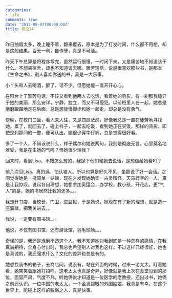 ```yaml
---
categories:
- life
comments: true
date: "2012-08-07T00:00:00Z"
title: 相见14
---
```

昨日抽烟太多，晚上睡不着，翻来覆去，原本是为了打发时间，什么都不用想，却是这般结果。百无一利，自作孽，真是不可活。

昨天下午总算是将程序写完，虽然运行很慢，一时闲下来，又是痛苦地不知道该干什么。不想呆宿舍，却也不知道该去哪。雅芳短信，说是很喜欢那些书，是那本《生命之书》，别人喜欢你送的书，真是一大乐事。

小丫头和人去喝酒，醉了，话不少。但愿她能一直开开心心。

在阳台上于雅芳电话，不该又看到他两人去吃饭。看着她的背影，有一刹那我惊异于她的美丽，那么安详，宁静，独立，而又不可侵犯。以前班里人在一起，她总是磨磨蹭蹭地走在后面，总是想放慢脚步和她一起走，却总是没有勇气。



傍晚，在校门口坐，看人来人往，又是四顾茫然，好像我总是一直在徒劳地寻找她。累了，就回去了。碰上祥子，一起去吃饭，看到她正在买饭，那样的背影，即使是刹那间的一瞥，便可认出。她很少穿牛仔裤，总是觉得很好看。

多了一个人，不知该说什么，祥子偶尔和她说两句，我则是彻底无言。心里莫名地难受，我是在生她的气吗？怪她很少理我？





回来时，看到Lisa，不知怎么想的，我抛下他们和她去说话，是想做给她看吗？

前几次见Lisa，离的远，怕认错人。所以也算是好久不见，坐那说了好一会话。之间觉得她是一挺简单一姑娘，现在才发现她确实一古灵精怪，天马行空的一人，真是让我惊叹。说起各自理想，她想参加奥运会，办学校，教小孩，开花店，更“气人”的是，她的书居然比我的还多。。。

我想开书店，当校长，门卫，进监狱，于是她说，她现在有了新的理想，就是造一座监狱，把我关进去。。

我说，一定要有图书馆。。。

他说，不仅有图书馆，还有游泳馆，羽毛球场。。。

奇怪的是，我还是琢磨不透这个人。我不知道她对我到底是一种怎样的感情，在我真诚相待，全身心付出时，我总也希望别人对我也这样。不过这样已经很好，她也是真诚的，我还强求什么？文化的差异也总是有的。



她想找装书的箱子，去商店问，说没有，站在外面的时候，过来一老太太，盯着她看，她笑笑着跟她打招呼，这老太太也真是奇异，好像就是我上次在食堂见到的那位，面容严肃，气度不凡，听她俩说才知道是一位医学的老教授，还出过书，她俩之前还认识。一位中国的老太太，一个金发碧眼的外国姑娘，我真是有幸。在这个世界上，能碰上这样的脱俗之人，真是快事。
